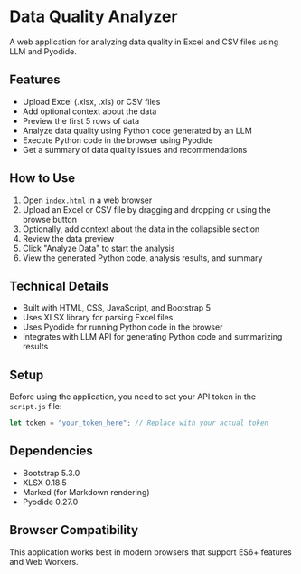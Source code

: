 # Data Quality Analyzer

A web application for analyzing data quality in Excel and CSV files using LLM and Pyodide.

## Features

- Upload Excel (.xlsx, .xls) or CSV files
- Add optional context about the data
- Preview the first 5 rows of data
- Analyze data quality using Python code generated by an LLM
- Execute Python code in the browser using Pyodide
- Get a summary of data quality issues and recommendations

## How to Use

1. Open `index.html` in a web browser
2. Upload an Excel or CSV file by dragging and dropping or using the browse button
3. Optionally, add context about the data in the collapsible section
4. Review the data preview
5. Click "Analyze Data" to start the analysis
6. View the generated Python code, analysis results, and summary

## Technical Details

- Built with HTML, CSS, JavaScript, and Bootstrap 5
- Uses XLSX library for parsing Excel files
- Uses Pyodide for running Python code in the browser
- Integrates with LLM API for generating Python code and summarizing results

## Setup

Before using the application, you need to set your API token in the `script.js` file:

```javascript
let token = "your_token_here"; // Replace with your actual token
```

## Dependencies

- Bootstrap 5.3.0
- XLSX 0.18.5
- Marked (for Markdown rendering)
- Pyodide 0.27.0

## Browser Compatibility

This application works best in modern browsers that support ES6+ features and Web Workers.
